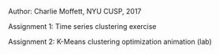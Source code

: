 Author: Charlie Moffett, NYU CUSP, 2017

Assignment 1: Time series clustering exercise



Assignment 2: K-Means clustering optimization animation (lab)


